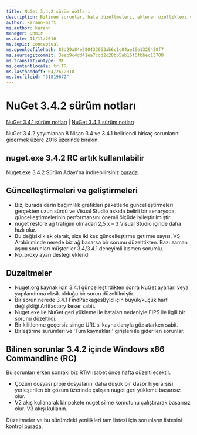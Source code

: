 ```yaml
---
title: NuGet 3.4.2 sürüm notları
description: Bilinen sorunlar, hata düzeltmeleri, eklenen özellikleri ve dcr NuGet 3.4.2 dahil etmek için sürüm notları.
author: karann-msft
ms.author: karann
manager: unnir
ms.date: 11/11/2016
ms.topic: conceptual
ms.openlocfilehash: 88d29a84e280433663ab6c1c04ae16e1329420f7
ms.sourcegitcommit: 3eab9c4dd41ea7ccd2c28bb5ab16f6fbbec13708
ms.translationtype: MT
ms.contentlocale: tr-TR
ms.lasthandoff: 04/26/2018
ms.locfileid: "31819672"
---
```

# <a name="nuget-342-release-notes"></a>NuGet 3.4.2 sürüm notları

[NuGet 3.4.1 sürüm notları](../release-notes/nuget-3.4.1.md) | [NuGet 3.4.3 sürüm notları](../release-notes/nuget-3.4.3.md)

NuGet 3.4.2 yayımlanan 8 Nisan 3.4 ve 3.4.1 belirlendi birkaç sorunlarını gidermek üzere 2016 üzerinde bırakın.

## <a name="nugetexe-342-rc-is-now-available"></a>nuget.exe 3.4.2 RC artık kullanılabilir

Nuget.exe 3.4.2 Sürüm Adayı'na indirebilirsiniz [burada](https://dist.nuget.org/index.html).

## <a name="updates-and-improvements"></a>Güncelleştirmeleri ve geliştirmeleri

* Biz, burada derin bağımlılık grafikleri paketlerle güncelleştirmeleri gerçekten uzun sürdü ve Visual Studio askıda belirli bir senaryoda, güncelleştirmelerinin performansını önemli ölçüde iyileştirilmiştir.
* nuget restore ağ trafiğini olmadan 2,5 x – 3 Visual Studio içinde daha hızlı olur.
* Bu değişiklik ek olarak, size iki kez güncelleştirme getirme sayısı, VS Arabiriminde nerede biz ağ basarsa bir sorunu düzelttikten. Bazı zaman aşımı sorunları müşteriler 3.4/3.4.1 deneyimli kısmen sorumlu.
* No_proxy ayarı desteği eklendi

## <a name="fixes"></a>Düzeltmeler

* Nuget.org kaynak için 3.4.1 güncelleştirdikten sonra NuGet ayarları veya yapılandırma eksik olduğu bir sorun düzeltilmiştir.
* Bir sorun nerede 3.4.1 FindPackagesById için büyük/küçük harf değişikliği Artifactory keser sabit.
* Nuget.exe ile NuGet geri yükleme ile hataları nedeniyle FIPS ile ilgili bir sorunu düzeltildi.
* Bir kilitlenme geçersiz simge URL'si kaynaklarıyla göz atarken sabit.
* Birleştirme sürümleri ve 'Tüm kaynakları' girişleri ile giderilen sorunlar.

## <a name="known-issues-in-342-windows-x86-commandline-rc"></a>Bilinen sorunlar 3.4.2 içinde Windows x86 Commandline (RC)

Bu sorunları erken sonraki biz RTM isabet önce hafta düzeltilecektir.

*  Çözüm dosyası proje dosyalarını daha düşük bir klasör hiyerarşisi yerleştirilen bir çözüm üzerinde çalışan nuget geri yükleme başarısız olur.
*  V2 akış kullanarak bir pakete nuget silme komutunu çalıştırarak başarısız olur. V3 akışı kullanın.


Düzeltmeler ve bu sürümdeki yenilikleri tam listesi için sorunların listesini kontrol [burada](https://github.com/NuGet/Home/issues?utf8=%E2%9C%93&q=is%3Aissue+milestone%3A3.4.2++is%3Aclosed+).